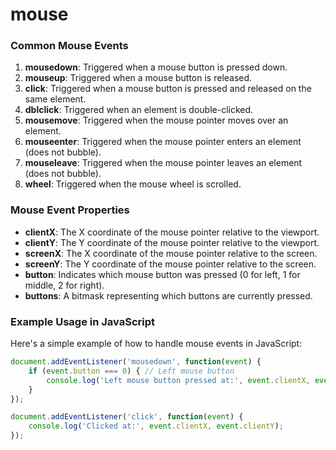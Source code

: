 <a name="topage"></a>

# mouse

### Common Mouse Events

1. **mousedown**: Triggered when a mouse button is pressed down.
2. **mouseup**: Triggered when a mouse button is released.
3. **click**: Triggered when a mouse button is pressed and released on the same element.
4. **dblclick**: Triggered when an element is double-clicked.
5. **mousemove**: Triggered when the mouse pointer moves over an element.
6. **mouseenter**: Triggered when the mouse pointer enters an element (does not bubble).
7. **mouseleave**: Triggered when the mouse pointer leaves an element (does not bubble).
8. **wheel**: Triggered when the mouse wheel is scrolled.

### Mouse Event Properties

- **clientX**: The X coordinate of the mouse pointer relative to the viewport.
- **clientY**: The Y coordinate of the mouse pointer relative to the viewport.
- **screenX**: The X coordinate of the mouse pointer relative to the screen.
- **screenY**: The Y coordinate of the mouse pointer relative to the screen.
- **button**: Indicates which mouse button was pressed (0 for left, 1 for middle, 2 for right).
- **buttons**: A bitmask representing which buttons are currently pressed.

### Example Usage in JavaScript

Here's a simple example of how to handle mouse events in JavaScript:

```javascript
document.addEventListener('mousedown', function(event) {
    if (event.button === 0) { // Left mouse button
        console.log('Left mouse button pressed at:', event.clientX, event.clientY);
    }
});

document.addEventListener('click', function(event) {
    console.log('Clicked at:', event.clientX, event.clientY);
});
```
